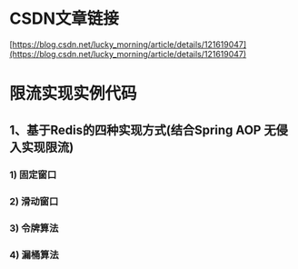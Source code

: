 # CSDN文章链接
[https://blog.csdn.net/lucky_morning/article/details/121619047](https://blog.csdn.net/lucky_morning/article/details/121619047)
# 限流实现实例代码

## 1、基于Redis的四种实现方式(结合Spring AOP 无侵入实现限流)

### 1) 固定窗口

### 2) 滑动窗口

### 3) 令牌算法

### 4) 漏桶算法

